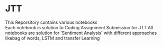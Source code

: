 # JTT
This Reporsitory contains various notebooks <br />
Each notebook is solution to Coding Assignment Submission for JTT
All notebooks are solution for 'Sentiment Analysis' with different approaches likebag of words, LSTM and transfer Learning

